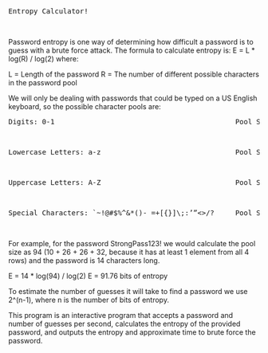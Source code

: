 <pre>Entropy Calculator! </pre><br />

Password entropy is one way of determining how difficult a password is to guess with a brute force attack. The formula to calculate entropy is: E = L * log(R) / log(2) 
where: 

L = Length of the password 
R = The number of different possible characters in the password pool 

We will only be dealing with passwords that could be typed on a US English keyboard, so the possible character pools are: 

<pre>Digits: 0-1                                           Pool Size: 10 </pre><br />
<pre>Lowercase Letters: a-z                                Pool Size: 26 </pre><br />
<pre>Uppercase Letters: A-Z                                Pool Size: 26 </pre><br />
<pre>Special Characters: `~!@#$%^&*()-_=+[{}]\;:’”<>/?     Pool Size: 32 </pre><br />

For example, for the password StrongPass123! we would calculate the pool size as 94 (10 + 26 + 26 + 32, because it has at least 1 element from all 4 rows) and the password is 14 characters long. 

E = 14 * log(94) / log(2) 
	E = 91.76 bits of entropy 

To estimate the number of guesses it will take to find a password we use 2^(n-1), where n is the number of bits of entropy. 


This program is an interactive program that accepts a password and number of guesses per second, calculates the entropy of the provided password, and outputs the entropy and approximate time to brute force the password.
